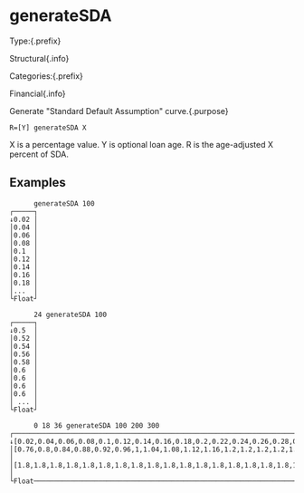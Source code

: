 # generateSDA

Type:{.prefix}

Structural{.info}

Categories:{.prefix}

Financial{.info}

Generate "Standard Default Assumption" curve.{.purpose}

~~~
R=[Y] generateSDA X
~~~

X is a percentage value. Y is optional loan age.
R is the age-adjusted X percent of SDA.

## Examples
~~~
      generateSDA 100
┌─────┐
↓0.02 │
│0.04 │
│0.06 │
│0.08 │
│0.1  │
│0.12 │
│0.14 │
│0.16 │
│0.18 │
│...  │
└Float┘

      24 generateSDA 100
┌─────┐
↓0.5  │
│0.52 │
│0.54 │
│0.56 │
│0.58 │
│0.6  │
│0.6  │
│0.6  │
│0.6  │
│ ... │
└Float┘

      0 18 36 generateSDA 100 200 300
┌─────────────────────────────────────────────────────────────────────────────────────────────────────────────────────────────┐
↓[0.02,0.04,0.06,0.08,0.1,0.12,0.14,0.16,0.18,0.2,0.22,0.24,0.26,0.28,0.3,0.32,0.34,0.36,0.38,0.4,0.42,0.44,0.46,0.48,0.5,...]│
│[0.76,0.8,0.84,0.88,0.92,0.96,1,1.04,1.08,1.12,1.16,1.2,1.2,1.2,1.2,1.2,1.2,1.2,1.2,1.2,1.2,1.2,1.2,1.2,1.2,...]             │
│[1.8,1.8,1.8,1.8,1.8,1.8,1.8,1.8,1.8,1.8,1.8,1.8,1.8,1.8,1.8,1.8,1.8,1.8,1.8,1.8,1.8,1.8,1.8,1.8,1.7715,...]                 │
└Float────────────────────────────────────────────────────────────────────────────────────────────────────────────────────────┘
~~~
